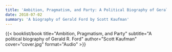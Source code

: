 ```yaml
---
title: 'Ambition, Pragmatism, and Party: A Political Biography of Gerald R. Ford'
date: 2018-07-02
summary: 'A biography of Gerald Ford by Scott Kaufman'
---
```


{{< booklist/book
title="Ambition, Pragmatism, and Party"
subtitle="A political biography of Gerald R. Ford"
author="Scott Kaufman"
cover="cover.jpg"
format="Audio" >}}
